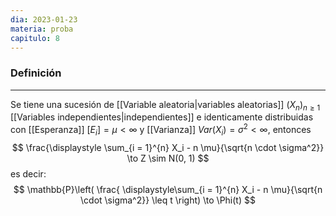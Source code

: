 ```yaml
---
dia: 2023-01-23
materia: proba
capitulo: 8
---
```

### Definición
---
Se tiene una sucesión de [[Variable aleatoria|variables aleatorias]] $(X_n)_{n \geq 1}$ [[Variables independientes|independientes]] e identicamente distribuidas con [[Esperanza]] $[E_i] = \mu < \infty$ y [[Varianza]] $Var(X_i) = \sigma^2 < \infty$, entonces $$ \frac{\displaystyle \sum_{i = 1}^{n} X_i - n \mu}{\sqrt{n \cdot \sigma^2}} \to Z \sim N(0, 1) $$
es decir: $$ \mathbb{P}\left( \frac{ \displaystyle\sum_{i = 1}^{n} X_i - n \mu}{\sqrt{n \cdot \sigma^2}} \leq t \right) \to \Phi(t) $$